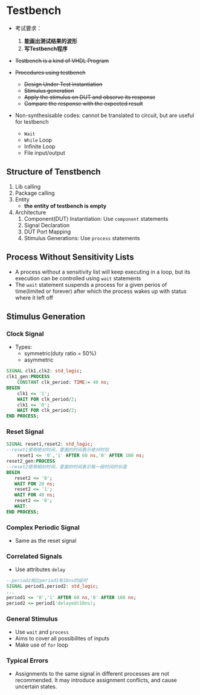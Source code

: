 # Testbench

- 考试要求：
  1. **能画出测试结果的波形**
  2. **写Testbench程序**

- ~~Testbench is a kind of VHDL Program~~
- ~~Procedures using testbench~~
  - ~~Design Under Test instantiation~~
  - ~~Stimulus generation~~
  - ~~Apply the stimulus on DUT and observe its response~~
  - ~~Compare the response with the expected result~~

- Non-synthesisable codes: cannot be translated to circuit, but are useful for testbench
  - `Wait`
  - `While` Loop
  - Infinite Loop
  - File input/output

## Structure of Tenstbench
1. Lib calling
2. Package calling
3. Entity
   - **the entity of testbench is empty**
4. Architecture
   1. Component(DUT) Instantiation: Use `component` statements
   2. Signal Declaration
   3. DUT Port Mapping
   4. Stimulus Generations: Use `process` statements

## Process Without Sensitivity Lists
- A process without a sensitivity list will keep executing in a loop, but its execution can be controlled using `wait` statements
- The `wait` statement suspends a process for a given perios of time(limited or forever) after which the process wakes up with status where it left off

## Stimulus Generation
### Clock Signal
- Types:
  - symmetric(duty ratio = 50%) 
  - asymmetric
```VHDL
SIGNAL clk1,clk2: std_logic;
clk1_gen:PROCESS
    CONSTANT clk_period: TIME:= 40 ns;
BEGIN
    clk1 <= '1';
    WAIT FOR clk_period/2;
    clk1 <= '0';
    WAIT FOR clk_period/2;
END PROCESS;
```

### Reset Signal
```VHDL
SIGNAL reset1,reset2: std_logic;
--reset1使用绝对时间，里面的时间表示绝对时刻
    reset1 <= '0','1' AFTER 60 ns,'0' AFTER 100 ns; 
reset2_gen:PROCESS
--reset2使用相对时间，里面的时间表示每一段时间的长度
BEGIN                  
   reset2 <= '0';
   WAIT FOR 20 ns;
   reset2 <= '1';
   WAIT FOR 40 ns;
   reset2 <= '0';
   WAIT:
END PROCESS;
```

### Complex Periodic Signal
- Same as the reset signal

### Correlated Signals
- Use attributes `delay`
```VHDL
--period2相比period1有10ns的延时
SIGNAL period1,period2: std_logic;
...
period1 <= '0','1' AFTER 60 ns,'0' AFTER 100 ns; 
period2 <= period1'delayed(10ns);
```

### General Stimulus
- Use `wait` and `process`
- Aims to cover all possibilites of inputs
- Make use of `for` loop


### Typical Errors
- Assignments to the same signal in different processes are not recommended. It may introduce assignment conflicts, and cause uncertain states.